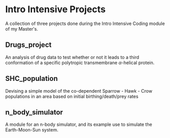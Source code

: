 # Intro Intensive Projects

A collection of three projects done during the Intro Intensive Coding module of my Master's.

## Drugs_project

An analysis of drug data to test whether or not it leads to a third conformation of a specific polytropic transmembrane $\alpha$-helical protein.

## SHC_population

Devising a simple model of the co-dependent Sparrow - Hawk - Crow populations in an area based on initial birthing/death/prey rates

## n_body_simulator

A module for an n-body simulator, and its example use to simulate the Earth-Moon-Sun system.
